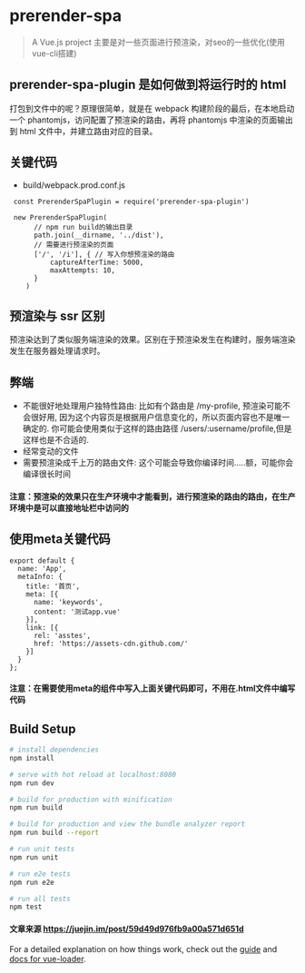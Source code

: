 # prerender-spa

> A Vue.js project
> 主要是对一些页面进行预渲染，对seo的一些优化(使用vue-cli搭建)
## prerender-spa-plugin 是如何做到将运行时的 html
打包到文件中的呢？原理很简单，就是在 webpack 构建阶段的最后，在本地启动一个 phantomjs，访问配置了预渲染的路由，再将 phantomjs 中渲染的页面输出到 html 文件中，并建立路由对应的目录。
## 关键代码
- build/webpack.prod.conf.js

```
 const PrerenderSpaPlugin = require('prerender-spa-plugin')
 
 new PrerenderSpaPlugin(
      // npm run build的输出目录
      path.join(__dirname, '../dist'),
      // 需要进行预渲染的页面
      ['/', '/i'], { // 写入你想预渲染的路由
          captureAfterTime: 5000,
          maxAttempts: 10,
      }
    )
```
## 预渲染与 ssr 区别
预渲染达到了类似服务端渲染的效果。区别在于预渲染发生在构建时，服务端渲染发生在服务器处理请求时。

## 弊端
- 不能很好地处理用户独特性路由: 比如有个路由是 /my-profile, 预渲染可能不会很好用, 因为这个内容页是根据用户信息变化的，所以页面内容也不是唯一确定的. 你可能会使用类似于这样的路由路径 /users/:username/profile,但是这样也是不合适的.
- 经常变动的文件
- 需要预渲染成千上万的路由文件: 这个可能会导致你编译时间.....额，可能你会编译很长时间
    
#### 注意：预渲染的效果只在生产环境中才能看到，进行预渲染的路由的路由，在生产环境中是可以直接地址栏中访问的

## 使用meta关键代码
```
export default {
  name: 'App',
  metaInfo: {
    title: '首页',
    meta: [{
      name: 'keywords',
      content: '测试app.vue'
    }],
    link: [{
      rel: 'asstes',
      href: 'https://assets-cdn.github.com/'
    }]
  }
};

```
#### 注意：在需要使用meta的组件中写入上面关键代码即可，不用在.html文件中编写代码
## Build Setup

``` bash
# install dependencies
npm install

# serve with hot reload at localhost:8080
npm run dev

# build for production with minification
npm run build

# build for production and view the bundle analyzer report
npm run build --report

# run unit tests
npm run unit

# run e2e tests
npm run e2e

# run all tests
npm test
```
#### 文章来源 https://juejin.im/post/59d49d976fb9a00a571d651d
For a detailed explanation on how things work, check out the [guide](http://vuejs-templates.github.io/webpack/) and [docs for vue-loader](http://vuejs.github.io/vue-loader).
